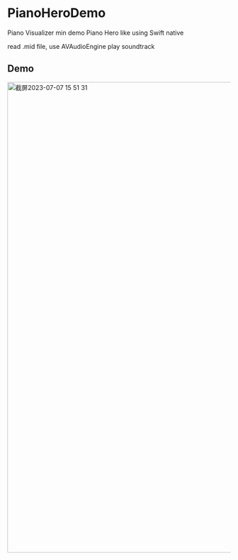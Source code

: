 # PianoHeroDemo
Piano Visualizer min demo
Piano Hero like using Swift native

read .mid file, use AVAudioEngine play soundtrack
## Demo
<img width="1062" alt="截屏2023-07-07 15 51 31" src="https://github.com/ChaosTong/PianoHeroDemo/assets/3345527/9b7886ca-6a68-40dd-9e38-a3fd39558ad8">
